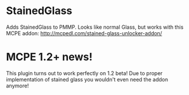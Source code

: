 # StainedGlass
Adds StainedGlass to PMMP. Looks like normal Glass, but works with this MCPE addon: http://mcpedl.com/stained-glass-unlocker-addon/

# MCPE 1.2+ news!
This plugin turns out to work perfectly on 1.2 beta! Due to proper implementation of stained glass you wouldn't even need the addon anymore!
